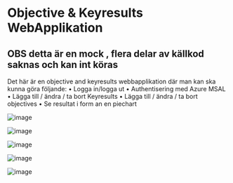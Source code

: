 # Objective & Keyresults WebApplikation



## OBS detta är en mock , flera delar av källkod saknas och kan int köras

Det här är en objective and keyresults webbapplikation där man kan ska kunna göra följande:
• Logga in/logga ut
• Authentisering med Azure MSAL
• Lägga till / ändra / ta bort Keyresults
• Lägga till / ändra / ta bort objectives
• Se resultat i form an en piechart

![image](https://user-images.githubusercontent.com/39192814/159462810-2f162a2c-ce3a-4158-8237-0b18f02dff91.png)

![image](https://user-images.githubusercontent.com/39192814/159462863-431bcb17-d23d-4d5d-8ea2-2fc5778dfd92.png)

![image](https://user-images.githubusercontent.com/39192814/159462907-81a30b4e-efe0-4fdb-81e3-07a4d288dc07.png)

![image](https://user-images.githubusercontent.com/39192814/159462935-01ea86bf-b993-4a8b-89e9-6565d5b2f31c.png)

![image](https://user-images.githubusercontent.com/39192814/159463682-98d88fbd-f179-4604-9041-c668591f29ec.png)

